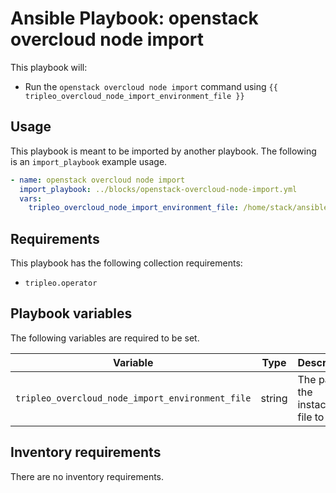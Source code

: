 # Ansible Playbook: openstack overcloud node import

This playbook will:

- Run the `openstack overcloud node import` command using `{{ tripleo_overcloud_node_import_environment_file }}`

## Usage

This playbook is meant to be imported by another playbook. The following is an `import_playbook` example usage.

```yml
- name: openstack overcloud node import
  import_playbook: ../blocks/openstack-overcloud-node-import.yml
  vars:
    tripleo_overcloud_node_import_environment_file: /home/stack/ansible-generated/instackenv.yaml
```

## Requirements

This playbook has the following collection requirements:

- `tripleo.operator`

## Playbook variables

The following variables are required to be set.

| Variable | Type | Description |
| -------- | ---- | ----------- |
| `tripleo_overcloud_node_import_environment_file` | string | The path to the instackenv file to use

## Inventory requirements

There are no inventory requirements.
